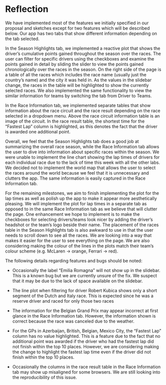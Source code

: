 # Reflection

We have implemented most of the features we initially specified in our proposal and sketches except for two features which will be described below. Our app has two tabs that show different information depending on the tab selected.

In the Season Highlights tab, we implemented a reactive plot that shows the driver’s cumulative points gained throughout the season over the races. The user can filter for specific drivers using the checkboxes and examine the points gained in detail by sliding the slider to view the points gained chronologically over the races in the season. On the right side of the page is a table of all the races which includes the race name (usually just the country’s name) and the city it was held in. As the values in the slidebar change, the races in the table will be highlighted to show the currently selected races. We also implemented the same functionality to view the similar information for teams by switching the tab from Driver to Teams.

In the Race Information tab, we implemented separate tables that show information about the race circuit and the race result depending on the race selected in a dropdown menu. Above the race circuit information table is an image of the circuit. In the race result table, the shortest time for the “Fastest Lap” column is highlighted, as this denotes the fact that the driver is awarded one additional point.

Overall, we feel that the Season Highlights tab does a good job at summarizing the overall race season, while the Race Information tab allows the user to dive into information about specific races within the season. We were unable to implement the line chart showing the lap times of drivers for each individual race due to the lack of time this week with all the other labs. We decided not to implement the world map that allows the user to select the races around the world because we feel that it is unnecessary and clutters the app. The same information is easily captured in the Race Information tab.

For the remaining milestones, we aim to finish implementing the plot for the lap times as well as polish up the app to make it appear more aesthetically pleasing. We will implement the plot for lap times in a separate tab as opposed to in the same Race Information tab as we believe that will clutter the page. One enhancement we hope to implement is to make the checkboxes for selecting drivers/teams look nicer by adding the driver’s headshot or the team’s logo beside their name. The placement of the races table in the Season Highlights tab is also awkward to use in that the user needs to scroll down to see all the races. We are looking into a way that makes it easier for the user to see everything on the page. We are also considering making the colour of the lines in the plots match their team’s colour scheme (e.g. McLaren -> orange, Ferrari -> red).

The following details regarding features and bugs should be noted:

* Occasionally the label “Emilia Romagna” will not show up in the slidebar. This is a known bug but we are currently unsure of the fix. We suspect that it may be due to the lack of space available on the slidebar.

* The line plot when filtering for driver Robert Kubica shows only a short segment of the Dutch and Italy race. This is expected since he was a reserve driver and raced for only those two races

* The information for the Belgian Grand Prix may appear incorrect at first glance in the Race Information tab. However, the information shown is correct because the race was canceled due to the weather.

* For the GPs in Azerbaijan, British, Belgian, Mexico City, the “Fastest Lap” column has no value highlighted. This is a feature due to the fact that no additional point was awarded if the driver who had the fastest lap did not finish within the top 10 places. However, we are considering making the change to highlight the fastest lap time even if the driver did not finish within the top 10 places.

* Occasionally the columns in the race result table in the Race Information tab may show up misaligned for some browsers. We are still looking into the reproducibility of this issue.
